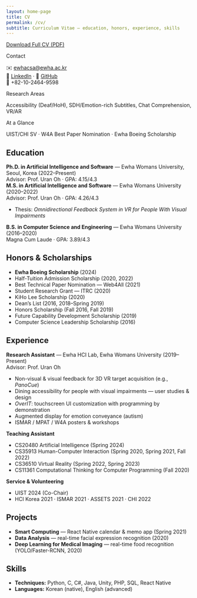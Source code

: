 ```yaml
---
layout: home-page
title: CV
permalink: /cv/
subtitle: Curriculum Vitae — education, honors, experience, skills
---
```


<p><a class="btn btn--primary" href="/files/SeungA_Chung_CV_250829.pdf">Download Full CV (PDF)</a></p>

<div class="cards">
  <div class="card">
    <p class="title">Contact</p>
    <p>
      ✉️ <a href="mailto:ewhacsa@ewha.ac.kr">ewhacsa@ewha.ac.kr</a><br/>
      🔗 <a href="https://linkedin.com/in/seunga-chung-0386a51bb/">LinkedIn</a> ·
      🐙 <a href="https://github.com/seunga-chung">GitHub</a><br/>
      📱 +82-10-2464-9598
    </p>
  </div>
  <div class="card">
    <p class="title">Research Areas</p>
    <p class="lead">Accessibility (Deaf/HoH), SDH/Emotion-rich Subtitles, Chat Comprehension, VR/AR</p>
  </div>
  <div class="card">
    <p class="title">At a Glance</p>
    <p>UIST/CHI SV · W4A Best Paper Nomination · Ewha Boeing Scholarship</p>
  </div>
</div>

## Education
<div class="pub-card">
  <div class="pub-title"><strong>Ph.D. in Artificial Intelligence and Software</strong> — Ewha Womans University, Seoul, Korea (2022–Present)</div>
  <div class="pub-meta">Advisor: Prof. Uran Oh · GPA: 4.15/4.3</div>
</div>
<div class="pub-card">
  <div class="pub-title"><strong>M.S. in Artificial Intelligence and Software</strong> — Ewha Womans University (2020–2022)</div>
  <div class="pub-meta">Advisor: Prof. Uran Oh · GPA: 4.26/4.3</div>
  <ul>
    <li>Thesis: <em>Omnidirectional Feedback System in VR for People With Visual Impairments</em></li>
  </ul>
</div>
<div class="pub-card">
  <div class="pub-title"><strong>B.S. in Computer Science and Engineering</strong> — Ewha Womans University (2016–2020)</div>
  <div class="pub-meta">Magna Cum Laude · GPA: 3.89/4.3</div>
</div>

## Honors & Scholarships
<div class="pub-card">
  <ul>
    <li><strong>Ewha Boeing Scholarship</strong> (2024)</li>
    <li>Half-Tuition Admission Scholarship (2020, 2022)</li>
    <li>Best Technical Paper Nomination — Web4All (2021)</li>
    <li>Student Research Grant — ITRC (2020)</li>
    <li>KiHo Lee Scholarship (2020)</li>
    <li>Dean’s List (2016, 2018–Spring 2019)</li>
    <li>Honors Scholarship (Fall 2016, Fall 2019)</li>
    <li>Future Capability Development Scholarship (2019)</li>
    <li>Computer Science Leadership Scholarship (2016)</li>
  </ul>
</div>

## Experience
<div class="pub-card">
  <div class="pub-title"><strong>Research Assistant</strong> — Ewha HCI Lab, Ewha Womans University (2019–Present)</div>
  <div class="pub-meta">Advisor: Prof. Uran Oh</div>
  <ul>
    <li>Non-visual & visual feedback for 3D VR target acquisition (e.g., <em>PanoCue</em>)</li>
    <li>Dining accessibility for people with visual impairments — user studies & design</li>
    <li><em>OverIT</em>: touchscreen UI customization with programming by demonstration</li>
    <li>Augmented display for emotion conveyance (autism)</li>
    <li>ISMAR / MPAT / W4A posters & workshops</li>
  </ul>
</div>

<div class="pub-card">
  <div class="pub-title"><strong>Teaching Assistant</strong></div>
  <ul>
    <li>CS20480 Artificial Intelligence (Spring 2024)</li>
    <li>CS35913 Human-Computer Interaction (Spring 2020, Spring 2021, Fall 2022)</li>
    <li>CS36510 Virtual Reality (Spring 2022, Spring 2023)</li>
    <li>CS11361 Computational Thinking for Computer Programming (Fall 2020)</li>
  </ul>
</div>

<div class="pub-card">
  <div class="pub-title"><strong>Service & Volunteering</strong></div>
  <ul>
    <li>UIST 2024 (Co-Chair)</li>
    <li>HCI Korea 2021 · ISMAR 2021 · ASSETS 2021 · CHI 2022</li>
  </ul>
</div>

## Projects
<div class="pub-card">
  <ul>
    <li><strong>Smart Computing</strong> — React Native calendar & memo app (Spring 2021)</li>
    <li><strong>Data Analysis</strong> — real-time facial expression recognition (2020)</li>
    <li><strong>Deep Learning for Medical Imaging</strong> — real-time food recognition (YOLO/Faster-RCNN, 2020)</li>
  </ul>
</div>

## Skills
<div class="pub-card">
  <ul>
    <li><strong>Techniques:</strong> Python, C, C#, Java, Unity, PHP, SQL, React Native</li>
    <li><strong>Languages:</strong> Korean (native), English (advanced)</li>
  </ul>
</div>
